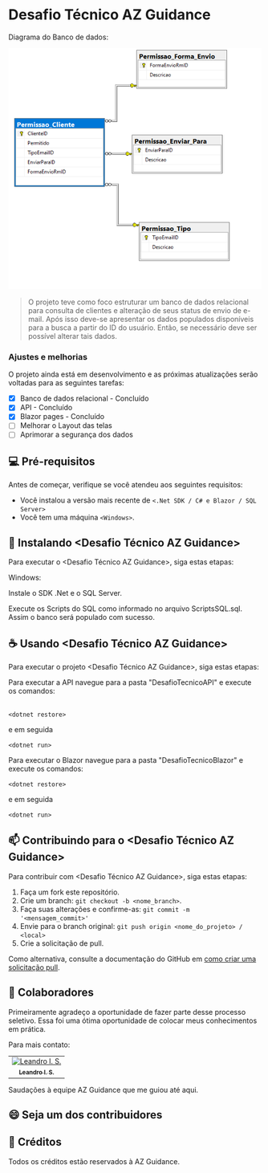 # Desafio Técnico AZ Guidance

Diagrama do Banco de dados:

<img src="diagrama.png" alt="Diagrama do Banco de dados">

> O projeto teve como foco estruturar um banco de dados relacional para consulta de clientes e alteração de seus status de envio de e-mail. Após isso deve-se apresentar os dados populados disponíveis para a busca a partir do ID do usuário. Então, se necessário deve ser possível alterar tais dados.

### Ajustes e melhorias

O projeto ainda está em desenvolvimento e as próximas atualizações serão voltadas para as seguintes tarefas:

- [x] Banco de dados relacional - Concluído
- [x] API - Concluído
- [x] Blazor pages - Concluído
- [ ] Melhorar o Layout das telas
- [ ] Aprimorar a segurança dos dados

## 💻 Pré-requisitos

Antes de começar, verifique se você atendeu aos seguintes requisitos:

- Você instalou a versão mais recente de `<.Net SDK / C# e Blazor / SQL Server>`
- Você tem uma máquina `<Windows>`.

## 🚀 Instalando <Desafio Técnico AZ Guidance>

Para executar o <Desafio Técnico AZ Guidance>, siga estas etapas:

Windows:

Instale o SDK .Net e o SQL Server.

Execute os Scripts do SQL como informado no arquivo ScriptsSQL.sql. Assim o banco será populado com sucesso.

## ☕ Usando <Desafio Técnico AZ Guidance>

Para executar o projeto <Desafio Técnico AZ Guidance>, siga estas etapas:

Para executar a API navegue para a pasta "DesafioTecnicoAPI" e execute os comandos:

```

<dotnet restore>
```

e em seguida

```
<dotnet run>
```

Para executar o Blazor navegue para a pasta "DesafioTecnicoBlazor" e execute os comandos:

```
<dotnet restore>
```

e em seguida

```
<dotnet run>
```

## 📫 Contribuindo para o <Desafio Técnico AZ Guidance>

Para contribuir com <Desafio Técnico AZ Guidance>, siga estas etapas:

1. Faça um fork este repositório.
2. Crie um branch: `git checkout -b <nome_branch>`.
3. Faça suas alterações e confirme-as: `git commit -m '<mensagem_commit>'`
4. Envie para o branch original: `git push origin <nome_do_projeto> / <local>`
5. Crie a solicitação de pull.

Como alternativa, consulte a documentação do GitHub em [como criar uma solicitação pull](https://help.github.com/en/github/collaborating-with-issues-and-pull-requests/creating-a-pull-request).

## 🤝 Colaboradores

Primeiramente agradeço a oportunidade de fazer parte desse processo seletivo. Essa foi uma ótima oportunidade de colocar meus conhecimentos em prática.

Para mais contato:

<table>
  <tr>
    <td align="center">
      <a href="#" title="[Leandro I. S.](https://www.linkedin.com/in/leandro-izidoro-a5143471/)">
        <img src="https://media.licdn.com/dms/image/v2/C4D03AQGOAPucBMaiIw/profile-displayphoto-shrink_800_800/profile-displayphoto-shrink_800_800/0/1643297539246?e=1733356800&v=beta&t=Gh_j5J2M9VR7eL0p1Lu9Bkf2zm0AB0bEd3OkTcCSDpU" width="100px;" alt="Leandro I. S."/><br>
        <sub>
          <b>Leandro I. S.</b>
        </sub>
      </a>
    </td>
  </tr>
</table>

Saudações à equipe AZ Guidance que me guiou até aqui.

## 😄 Seja um dos contribuidores

## 📝 Créditos

Todos os créditos estão reservados à AZ Guidance.
